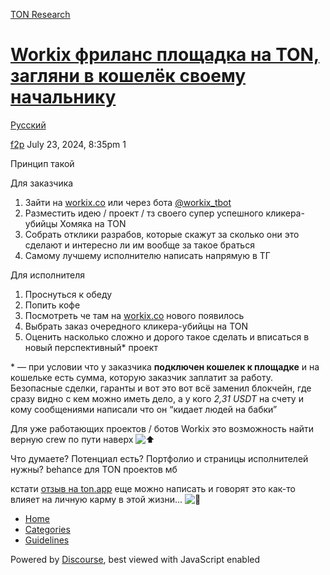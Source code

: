 [TON Research](/)

# [Workix фриланс площадка на TON, загляни в кошелёк своему начальнику](/t/workix-ton/29360)

[Русский](/c/ru/49) 

    

[f2p](https://tonresear.ch/u/f2p)  July 23, 2024, 8:35pm  1

Принцип такой

Для заказчика

1.  Зайти на [workix.co](https://workix.co) или через бота [@workix\_tbot](https://t.me/workix_tbot)
2.  Разместить идею / проект / тз своего супер успешного кликера-убийцы Хомяка на TON
3.  Собрать отклики разрабов, которые скажут за сколько они это сделают и интересно ли им вообще за такое браться
4.  Самому лучшему исполнителю написать напрямую в ТГ

Для исполнителя

1.  Проснуться к обеду
2.  Попить кофе
3.  Посмотреть че там на [workix.co](https://workix.co) нового появилось
4.  Выбрать заказ очередного кликера-убийцы на TON
5.  Оценить насколько сложно и дорого такое сделать и вписаться в новый перспективный\* проект

\* — при условии что у заказчика **подключен кошелек к площадке** и на кошельке есть сумма, которую заказчик заплатит за работу. Безопасные сделки, гаранты и вот это вот всё заменил блокчейн, где сразу видно с кем можно иметь дело, а у кого _2,31 USDT_ на счету и кому сообщениями написали что он “кидает людей на бабки”

Для уже работающих проектов / ботов Workix это возможность найти верную crew по пути наверх ![:arrow_up:](https://tonresear.ch/images/emoji/twitter/arrow_up.png?v=12 ":arrow_up:")

Что думаете? Потенциал есть? Портфолио и страницы исполнителей нужны? behance для TON проектов мб

кстати [отзыв на ton.app](https://ton.app/utilities/workix?id=2360) еще можно написать и говорят это как-то влияет на личную карму в этой жизни… ![:thinking:](https://tonresear.ch/images/emoji/twitter/thinking.png?v=12 ":thinking:")

 

*   [Home](/)
*   [Categories](/categories)
*   [Guidelines](/guidelines)

Powered by [Discourse](https://www.discourse.org), best viewed with JavaScript enabled